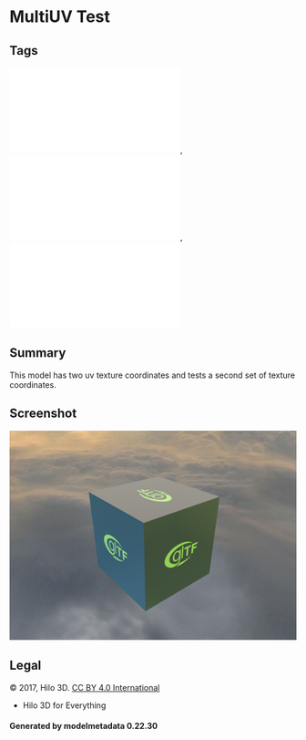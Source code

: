 # MultiUV Test

## Tags

![core](../../Models-core.md), ![testing](../../Models-testing.md), ![issues](../../Models-issues.md)

## Summary

This model has two uv texture coordinates and tests a second set of texture coordinates.

## Screenshot

![screenshot](screenshot/screenshot.jpg)

## Legal

&copy; 2017, Hilo 3D. [CC BY 4.0 International](https://creativecommons.org/licenses/by/4.0/legalcode)

 - Hilo 3D for Everything

#### Generated by modelmetadata 0.22.30
